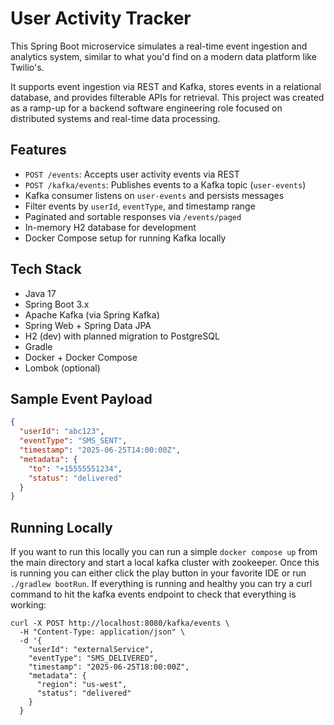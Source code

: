 # User Activity Tracker

This Spring Boot microservice simulates a real-time event ingestion and analytics system, similar to what you'd find on a modern data platform like Twilio's.

It supports event ingestion via REST and Kafka, stores events in a relational database, and provides filterable APIs for retrieval. This project was created as a ramp-up for a backend software engineering role focused on distributed systems and real-time data processing.

## Features

- `POST /events`: Accepts user activity events via REST
- `POST /kafka/events`: Publishes events to a Kafka topic (`user-events`)
- Kafka consumer listens on `user-events` and persists messages
- Filter events by `userId`, `eventType`, and timestamp range
- Paginated and sortable responses via `/events/paged`
- In-memory H2 database for development
- Docker Compose setup for running Kafka locally

## Tech Stack

- Java 17
- Spring Boot 3.x
- Apache Kafka (via Spring Kafka)
- Spring Web + Spring Data JPA
- H2 (dev) with planned migration to PostgreSQL
- Gradle
- Docker + Docker Compose
- Lombok (optional)

## Sample Event Payload

```json
{
  "userId": "abc123",
  "eventType": "SMS_SENT",
  "timestamp": "2025-06-25T14:00:00Z",
  "metadata": {
    "to": "+15555551234",
    "status": "delivered"
  }
}
```
## Running Locally

If you want to run this locally you can run a simple `docker compose up` from the main directory
and start a local kafka cluster with zookeeper. Once this is running you can either click the play
button in your favorite IDE or run `./gradlew bootRun`. If everything is running and healthy you
can try a curl command to hit the kafka events endpoint to check that everything is working:

```
curl -X POST http://localhost:8080/kafka/events \
  -H "Content-Type: application/json" \
  -d '{
    "userId": "externalService",
    "eventType": "SMS_DELIVERED",
    "timestamp": "2025-06-25T18:00:00Z",
    "metadata": {
      "region": "us-west",
      "status": "delivered"
    }
  }
```